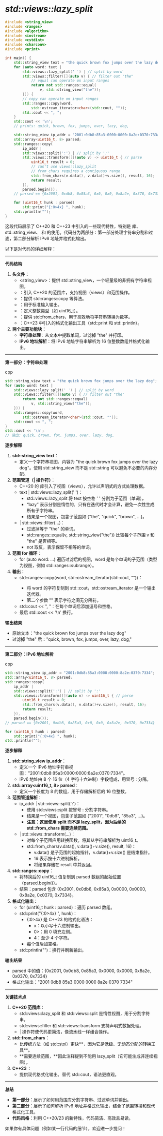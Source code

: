 # *std::views::lazy_split* 

```C++
#include <string_view>
#include <ranges>
#include <algorithm>
#include <iostream>
#include <cstdint>
#include <charconv>
#include <print>

int main() {
    std::string_view text = "the quick brown fox jumps over the lazy dog";
    for (auto word: text | 
        std::views::lazy_split(' ') | // split by word
        std::views::filter([](auto v) { // filter out "the"
            // equal can operate on input ranges
            return not std::ranges::equal(
                v, std::string_view("the"));
        })) {
        // copy can operate on input ranges
        std::ranges::copy(word,
            std::ostream_iterator<char>(std::cout, ""));
        std::cout << ", ";
    }
    std::cout << '\n';
    // prints: quick, brown, fox, jumps, over, lazy, dog,

    std::string_view ip_addr = "2001:0db8:85a3:0000:0000:8a2e:0370:7334";
    std::array<uint16_t, 8> parsed;
    std::ranges::copy(
        ip_addr | 
        std::views::split(':') | // split by ':'
        std::views::transform([](auto v) -> uint16_t { // parse
            uint16_t result = 0;
            // can't use views::lazy_split
            // from_chars requires a contiguous range
            std::from_chars(v.data(), v.data()+v.size(), result, 16);
            return result;
        }),
        parsed.begin());
    // parsed == {0x2001, 0xdb8, 0x85a3, 0x0, 0x0, 0x8a2e, 0x370, 0x7334}

    for (uint16_t hunk : parsed)
        std::print("{:0>4x} ", hunk);
    std::println("");
}
```

这段代码展示了 C++20 和 C++23 中引入的一些现代特性，特别是 <ranges> 库、std::string_view、<charconv> 和 <print> 的使用。代码分为两部分：第一部分处理字符串分割和过滤，第二部分解析 IPv6 地址并格式化输出。

以下是对代码的详细解释：

------

**代码结构**

1. **头文件**：
   - <string_view>：提供 std::string_view，一个轻量级的非拥有字符串视图。
   - <ranges>：引入 C++20 的范围库，支持视图（views）和范围操作。
   - <algorithm>：提供 std::ranges::copy 等算法。
   - <iostream>：用于标准输入输出。
   - <cstdint>：定义整数类型（如 uint16_t）。
   - <charconv>：提供 std::from_chars，用于高效地将字符串转换为数字。
   - <print>：C++23 中引入的格式化输出工具（std::print 和 std::println）。
2. **两个主要功能块**：
   - **字符串处理**：从文本中提取单词，过滤掉 "the" 并打印。
   - **IPv6 地址解析**：将 IPv6 地址字符串解析为 16 位整数数组并格式化输出。

------

**第一部分：字符串处理**

cpp

```cpp
std::string_view text = "the quick brown fox jumps over the lazy dog";
for (auto word: text | 
    std::views::lazy_split(' ') | // split by word
    std::views::filter([](auto v) { // filter out "the"
        return not std::ranges::equal(
            v, std::string_view("the"));
    })) {
    std::ranges::copy(word,
        std::ostream_iterator<char>(std::cout, ""));
    std::cout << ", ";
}
std::cout << '\n';
// 输出: quick, brown, fox, jumps, over, lazy, dog,
```

**逐步解释**

1. **std::string_view text**：
   - 定义一个字符串视图，内容为 "the quick brown fox jumps over the lazy dog"。使用 std::string_view 而不是 std::string 可以避免不必要的内存分配。
2. **范围管道（| 操作符）**：
   - C++20 的 <ranges> 库引入了视图（views），允许以声明式的方式处理数据。
   - text | std::views::lazy_split(' ')：
     - std::views::lazy_split 将 text 按空格 ' ' 分割为子范围（单词）。
     - “lazy” 表示分割是惰性的，只有在迭代时才会计算，避免一次性生成所有子字符串。
     - 结果是一个视图，包含子范围如 {"the", "quick", "brown", ...}。
   - | std::views::filter(...)：
     - 过滤掉等于 "the" 的单词。
     - std::ranges::equal(v, std::string_view("the")) 比较每个子范围 v 和 "the" 是否相等。
     - not 取反，表示保留不相等的单词。
3. **范围 for 循环**：
   - for (auto word: ...) 遍历过滤后的视图，word 是每个单词的子范围（类型为视图，例如 std::ranges::subrange）。
4. **输出**：
   - std::ranges::copy(word, std::ostream_iterator<char>(std::cout, ""))：
     - 将 word 的字符复制到 std::cout，std::ostream_iterator 是一个输出迭代器。
     - 第二个参数 "" 表示字符之间无分隔符。
   - std::cout << ", "：在每个单词后添加逗号和空格。
   - 最后 std::cout << '\n' 换行。

**输出结果**

- 原始文本："the quick brown fox jumps over the lazy dog"
- 过滤掉 "the" 后："quick, brown, fox, jumps, over, lazy, dog,"

------

**第二部分：IPv6 地址解析**

cpp

```cpp
std::string_view ip_addr = "2001:0db8:85a3:0000:0000:8a2e:0370:7334";
std::array<uint16_t, 8> parsed;
std::ranges::copy(
    ip_addr | 
    std::views::split(':') | // split by ':'
    std::views::transform([](auto v) -> uint16_t { // parse
        uint16_t result = 0;
        std::from_chars(v.data(), v.data()+v.size(), result, 16);
        return result;
    }),
    parsed.begin());
// parsed == {0x2001, 0xdb8, 0x85a3, 0x0, 0x0, 0x8a2e, 0x370, 0x7334}

for (uint16_t hunk : parsed)
    std::print("{:0>4x} ", hunk);
std::println("");
```

**逐步解释**

1. **std::string_view ip_addr**：
   - 定义一个 IPv6 地址字符串视图："2001:0db8:85a3:0000:0000:8a2e:0370:7334"。
   - IPv6 地址由 8 个 16 位（4 字符十六进制）字段组成，用冒号 : 分隔。
2. **std::array<uint16_t, 8> parsed**：
   - 定义一个长度为 8 的数组，用于存储解析后的 16 位整数。
3. **范围管道解析**：
   - ip_addr | std::views::split(':')：
     - 使用 std::views::split 按冒号 : 分割字符串。
     - 结果是一个视图，包含子范围如 {"2001", "0db8", "85a3", ...}。
     - **注意：这里使用 split 而不是 lazy_split，因为后续的 std::from_chars 需要连续范围。**
   - | std::views::transform(...)：
     - 对每个子范围应用转换函数，将其从字符串解析为 uint16_t。
     - std::from_chars(v.data(), v.data()+v.size(), result, 16)：
       - v.data() 是子范围的起始指针，v.data()+v.size() 是结束指针。
       - 16 表示按十六进制解析。
       - 将结果存储在 result 中并返回。
4. **std::ranges::copy**：
   - 将转换后的 uint16_t 值复制到 parsed 数组的起始位置（parsed.begin()）。
   - 结果：parsed 包含 {0x2001, 0x0db8, 0x85a3, 0x0000, 0x0000, 0x8a2e, 0x0370, 0x7334}。
5. **格式化输出**：
   - for (uint16_t hunk : parsed)：遍历 parsed 数组。
   - std::print("{:0>4x} ", hunk)：
     - {:0>4x} 是 C++23 的格式化语法：
       - x：以小写十六进制输出。
       - 0>：用 0 填充左侧。
       - 4：至少 4 个字符。
     - 每个值后加空格。
   - std::println("")：换行并刷新输出。

**输出结果**

- parsed 中的值：{0x2001, 0x0db8, 0x85a3, 0x0000, 0x0000, 0x8a2e, 0x0370, 0x7334}
- 格式化输出："2001 0db8 85a3 0000 0000 8a2e 0370 7334"

------

**关键技术点**

1. **C++20 范围库**：
   - std::views::lazy_split 和 std::views::split 是惰性视图，用于分割字符串。
   - std::views::filter 和 std::views::transform 支持声明式数据处理。
   - | 操作符使代码更简洁，像流水线一样组合操作。
2. **std::from_chars**：
   - 比传统方法（如 std::stoi）更快**，因为它是低级、无动态分配的转换工具**。
   - **需要连续范围，**因此注释提到不能用 lazy_split（它可能生成非连续视图）。
3. **C++23 <print>**：
   - 提供现代格式化输出，替代 std::cout，语法更直观。

------

**总结**

- **第一部分**：展示了如何用范围库分割字符串、过滤单词并输出。
- **第二部分**：展示了如何解析 IPv6 地址并格式化输出，结合了范围转换和现代格式化工具。
- **代码风格**：利用 C++20/23 的新特性，代码简洁、高效且易读。

如果你有具体问题（例如某一行代码的细节），欢迎进一步提问！